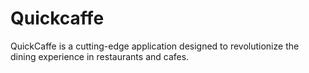 # Quickcaffe
QuickCaffe is a cutting-edge application designed to revolutionize the dining experience in restaurants and cafes.
